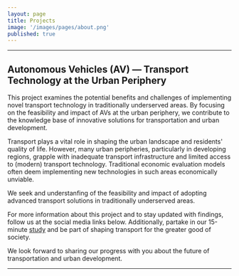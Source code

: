 ```yaml
---
layout: page
title: Projects
image: '/images/pages/about.png'
published: true
---
```

---

## Autonomous Vehicles (AV) — Transport Technology at the Urban Periphery

This project examines the potential benefits and challenges of implementing novel transport technology in traditionally underserved areas. By focusing on the feasibility and impact of AVs at the urban periphery, we contribute to the knowledge base of innovative solutions for transportation and urban development.

Transport plays a vital role in shaping the urban landscape and residents' quality of life. However, many urban peripheries, particularly in developing regions, grapple with inadequate transport infrastructure and limited access to (modern) transport technology. Traditional economic evaluation models often deem implementing new technologies in such areas economically unviable.

We seek and understanfing of the feasibility and impact of adopting advanced transport solutions in traditionally underserved areas.

For more information about this project and to stay updated with findings, follow us at the social media links below. Additionally, partake in our 15-minute [study](https://tinyurl.com/supportindependentresearch) and be part of shaping transport for the greater good of society.

We look forward to sharing our progress with you about the future of transportation and urban development.

---